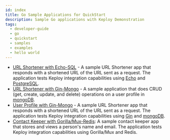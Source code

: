 ```yaml
---
id: index
title: Go Sample Applications for QuickStart
description: Sample Go applications with Keploy Demonstration
tags:
  - developer-guide
  - go
  - quickstart
  - samples
  - examples
  - hello world
---
```


- [URL Shortener with Echo-SQL](/go/quickstart/echo-sql) - A sample URL Shortener app that responds with a shortened URL of the URL sent as a request. The application tests Keploy integration capabilities using [Echo](https://echo.labstack.com/) and [PostgreSQL](https://www.postgresql.org/).
- [URL Shortener with Gin-Mongo](/go/quickstart/gin-mongo) - A sample application that does CRUD (get, create, update, and delete) operations on a user profile in [mongoDB](https://www.mongodb.com/).
- [User Profile with Gin-Mongo](/go/quickstart/gin-mongo-2) - A sample URL Shortener app that responds with a shortened URL of the URL sent as a request. The application tests Keploy integration capabilities using [Gin](https://gin-gonic.com) and [mongoDB](https://www.mongodb.com/).
- [Contact Keeper with Gorilla/Mux-Redis](/go/quickstart/gorillamux-redis): A sample contact keeper app that stores and views a person's name and email. The application tests Keploy integration capabilities using Gorilla/Mux and Redis.
